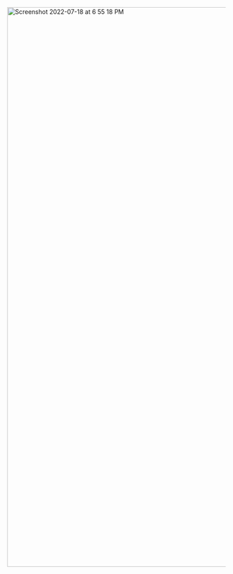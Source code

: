 
<img width="1287" alt="Screenshot 2022-07-18 at 6 55 18 PM" src="https://user-images.githubusercontent.com/40859584/179523271-086d792d-797f-4b60-9747-d91ca0da82f7.png">
